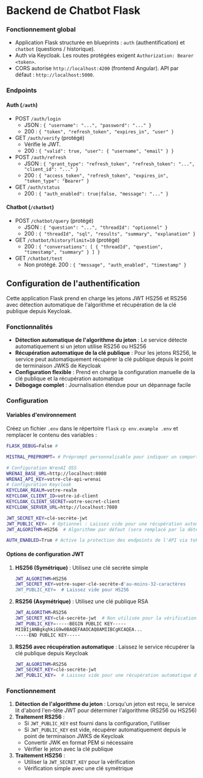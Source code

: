 # Backend de Chatbot Flask
### Fonctionnement global
- Application Flask structurée en blueprints : `auth` (authentification) et `chatbot` (questions / historique).
- Auth via Keycloak. Les routes protégées exigent `Authorization: Bearer <token>`.
- CORS autorise `http://localhost:4200` (frontend Angular). API par défaut : `http://localhost:5000`.

### Endpoints

#### Auth (`/auth`)
- POST `/auth/login`
  - JSON : `{ "username": "...", "password": "..." }`
  - 200 : `{ "token", "refresh_token", "expires_in", "user" }`
- GET `/auth/verify` (protégé)
  - Vérifie le JWT.
  - 200 : `{ "valid": true, "user": { "username", "email" } }`
- POST `/auth/refresh`
  - JSON : `{ "grant_type": "refresh_token", "refresh_token": "...", "client_id": "..." }`
  - 200 : `{ "access_token", "refresh_token", "expires_in", "token_type": "Bearer" }`
- GET `/auth/status`
  - 200 : `{ "auth_enabled": true|false, "message": "..." }`

#### Chatbot (`/chatbot`)
- POST `/chatbot/query` (protégé)
  - JSON : `{ "question": "...", "threadId": "optionnel" }`
  - 200 : `{ "threadId", "sql", "results", "summary", "explanation" }`
- GET `/chatbot/history?limit=10` (protégé)
  - 200 : `{ "conversations": [ { "threadId", "question", "timestamp", "summary" } ] }`
- GET `/chatbot/test`
  - Non protégé. 200 : `{ "message", "auth_enabled", "timestamp" }`


## Configuration de l'authentification
Cette application Flask prend en charge les jetons JWT HS256 et RS256 avec détection automatique de l'algorithme et récupération de la clé publique depuis Keycloak.

### Fonctionnalités
- **Détection automatique de l'algorithme du jeton** : Le service détecte automatiquement si un jeton utilise RS256 ou HS256
- **Récupération automatique de la clé publique** : Pour les jetons RS256, le service peut automatiquement récupérer la clé publique depuis le point de terminaison JWKS de Keycloak
- **Configuration flexible** : Prend en charge la configuration manuelle de la clé publique et la récupération automatique
- **Débogage complet** : Journalisation étendue pour un dépannage facile

### Configuration
#### Variables d'environnement
Créez un fichier `.env` dans le répertoire `flask` `cp env.example .env` et remplacer le contenu des variables :
```bash
FLASK_DEBUG=False #

MISTRAL_PREPROMPT= # Préprompt personnalisable pour indiquer un comportement à respecter par le chatbot.

# Configuration WrenAI OSS
WRENAI_BASE_URL=http://localhost:8080
WRENAI_API_KEY=votre-clé-api-wrenai
# Configuration Keycloak
KEYCLOAK_REALM=votre-realm
KEYCLOAK_CLIENT_ID=votre-id-client
KEYCLOAK_CLIENT_SECRET=votre-secret-client
KEYCLOAK_SERVER_URL=http://localhost:7080 

JWT_SECRET_KEY=clé-secrète-jwt
JWT_PUBLIC_KEY=  # Optionnel : Laissez vide pour une récupération automatique depuis Keycloak, ou fournissez une clé publique au format PEM
JWT_ALGORITHM=HS256  # Algorithme par défaut (sera remplacé par la détection du jeton)

AUTH_ENABLED=True # Active la protection des endpoints de l'API via tokens JWT fournis par Keycloak
```

#### Options de configuration JWT
1. **HS256 (Symétrique)** : Utilisez une clé secrète simple
   ```bash
   JWT_ALGORITHM=HS256
   JWT_SECRET_KEY=votre-super-clé-secrète-d'au-moins-32-caractères
   JWT_PUBLIC_KEY=  # Laissez vide pour HS256
   ```

2. **RS256 (Asymétrique)** : Utilisez une clé publique RSA
   ```bash
   JWT_ALGORITHM=RS256
   JWT_SECRET_KEY=clé-secrète-jwt  # Non utilisée pour la vérification RS256
   JWT_PUBLIC_KEY=-----BEGIN PUBLIC KEY-----
   MIIBIjANBgkqhkiG9w0BAQEFAAOCAQ8AMIIBCgKCAQEA...
   -----END PUBLIC KEY-----
   ```

3. **RS256 avec récupération automatique** : Laissez le service récupérer la clé publique depuis Keycloak
   ```bash
   JWT_ALGORITHM=RS256
   JWT_SECRET_KEY=clé-secrète-jwt
   JWT_PUBLIC_KEY=  # Laissez vide pour une récupération automatique depuis Keycloak
   ```

### Fonctionnement
1. **Détection de l'algorithme du jeton** : Lorsqu'un jeton est reçu, le service lit d'abord l'en-tête JWT pour déterminer l'algorithme (RS256 ou HS256)
2. **Traitement RS256** :
   - Si `JWT_PUBLIC_KEY` est fourni dans la configuration, l'utiliser
   - Si `JWT_PUBLIC_KEY` est vide, récupérer automatiquement depuis le point de terminaison JWKS de Keycloak
   - Convertir JWK en format PEM si nécessaire
   - Vérifier le jeton avec la clé publique
3. **Traitement HS256** :
   - Utiliser la `JWT_SECRET_KEY` pour la vérification
   - Vérification simple avec une clé symétrique
